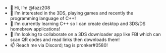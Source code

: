 - 👋 Hi, I’m @fazz208
- 👀 I’m interested in the 3DS, playing games and recently the programming language of C++!
- 🌱 I’m currently learning C++ so I can create desktop and 3DS/DS homebrew applications!
- 💞️ I’m looking to collaborate on a 3DS downloader app like FBI which can scan QR codes and read links then downloads them!
- 📫 Reach me via Discord; tag is pronker#0580!

<!---
fazz208/fazz208 is a ✨ special ✨ repository because its `README.md` (this file) appears on your GitHub profile.
You can click the Preview link to take a look at your changes.
--->
